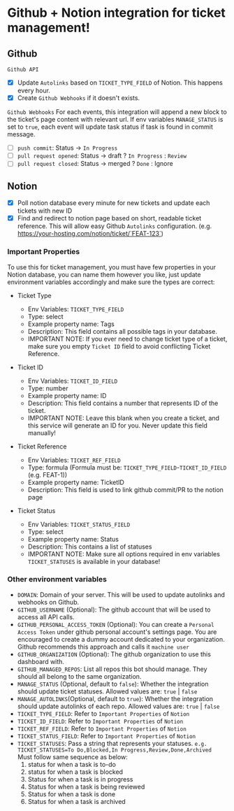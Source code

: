 # Github + Notion integration for ticket management!

## Github

`Github API`

- [x] Update `Autolinks` based on `TICKET_TYPE_FIELD` of Notion. This happens every hour.
- [x] Create `Github Webhooks` if it doesn't exists.

`Github Webhooks`
For each events, this integration will append a new block to the ticket's page content with relevant url. If env variables `MANAGE_STATUS` is set to `true`, each event will update task status if task is found in commit message.

- [ ] `push commit`: Status -> `In Progress`
- [ ] `pull request opened`: Status -> draft ? `In Progress` : `Review`
- [ ] `pull request closed`: Status -> merged ? `Done` : Ignore

## Notion

- [x] Poll notion database every minute for new tickets and update each tickets with new ID
- [x] Find and redirect to notion page based on short, readable ticket reference. This will allow easy Github `Autolinks` configuration. (e.g. https://your-hosting.com/notion/ticket/`FEAT-123`)

### Important Properties

To use this for ticket management, you must have few properties in your Notion database, you can name them however you like, just update environment variables accordingly and make sure the types are correct:

- Ticket Type

  - Env Variables: `TICKET_TYPE_FIELD`
  - Type: select
  - Example property name: Tags
  - Description: This field contains all possible tags in your database.
  - IMPORTANT NOTE: If you ever need to change ticket type of a ticket, make sure you empty `Ticket ID` field to avoid conflicting Ticket Reference.

- Ticket ID

  - Env Variables: `TICKET_ID_FIELD`
  - Type: number
  - Example property name: ID
  - Description: This field contains a number that represents ID of the ticket.
  - IMPORTANT NOTE: Leave this blank when you create a ticket, and this service will generate an ID for you. Never update this field manually!

- Ticket Reference

  - Env Variables: `TICKET_REF_FIELD`
  - Type: formula (Formula must be: `TICKET_TYPE_FIELD`-`TICKET_ID_FIELD` (e.g. FEAT-1))
  - Example property name: TicketID
  - Description: This field is used to link github commit/PR to the notion page

- Ticket Status
  - Env Variables: `TICKET_STATUS_FIELD`
  - Type: select
  - Example property name: Status
  - Description: This contains a list of statuses
  - IMPORTANT NOTE: Make sure all options required in env variables `TICKET_STATUSES` is available in your database!

### Other environment variables

- `DOMAIN`: Domain of your server. This will be used to update autolinks and webhooks on Github.
- `GITHUB_USERNAME` (Optional): The github account that will be used to access all API calls.
- `GITHUB_PERSONAL_ACCESS_TOKEN` (Optional): You can create a `Personal Access Token` under github personal account's settings page. You are encouraged to create a dummy account dedicated to your organization. Github recommends this approach and calls it `machine user`
- `GITHUB_ORGANIZATION` (Optional): The github organization to use this dashboard with.
- `GITHUB_MANAGED_REPOS`: List all repos this bot should manage. They should all belong to the same organization.
- `MANAGE_STATUS` (Optional, default to `false`): Whether the integration should update ticket statuses. Allowed values are: `true` | `false`
- `MANAGE_AUTOLINKS`(Optional, default to `true`): Whether the integration should update autolinks of each repo. Allowed values are: `true` | `false`
- `TICKET_TYPE_FIELD`: Refer to `Important Properties` of `Notion`
- `TICKET_ID_FIELD`: Refer to `Important Properties` of `Notion`
- `TICKET_REF_FIELD`: Refer to `Important Properties` of `Notion`
- `TICKET_STATUS_FIELD`: Refer to `Important Properties` of `Notion`
- `TICKET_STATUSES`: Pass a string that represents your statuses. `e.g. TICKET_STATUSES=To Do,Blocked,In Progress,Review,Done,Archived` Must follow same sequence as below:
  1. status for when a task is to-do
  2. status for when a task is blocked
  3. Status for when a task is in progress
  4. Status for when a task is being reviewed
  5. Status for when a task is done
  6. Status for when a task is archived
